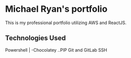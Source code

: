 # Michael Ryan's portfolio

This is my professional portfolio utilizing AWS and ReactJS.

## Technologies Used

Powershell |
-Chocolatey
..PIP
Git and GitLab
SSH
